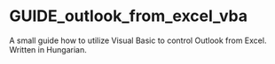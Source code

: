 # GUIDE_outlook_from_excel_vba
A small guide how to utilize Visual Basic to control Outlook from Excel. Written in Hungarian.
